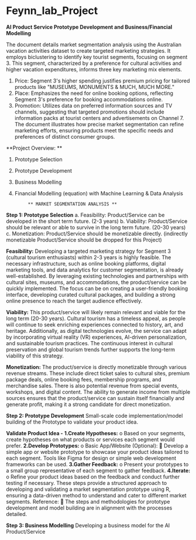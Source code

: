 # Feynn_lab_Project

**AI Product Service Prototype Development and Business/Financial Modelling**

The document details market segmentation analysis
using the Australian vacation activities dataset to create
targeted marketing strategies. It employs biclustering to
identify key tourist segments, focusing on segment 3.
This segment, characterized by a preference for cultural
activities and higher vacation expenditures, informs
three key marketing mix elements.
1. Price: Segment 3's higher spending justifies premium
pricing for tailored products like "MUSEUMS,
MONUMENTS & MUCH, MUCH MORE."
2. Place: Emphasizes the need for online booking
options, reflecting Segment 3's preference for
booking accommodations online.
3. Promotion: Utilizes data on preferred information
sources and TV channels, suggesting that targeted
promotions should include information packs at
tourist centers and advertisements on Channel 7.
The document illustrates how precise market
segmentation can refine marketing efforts, ensuring
products meet the specific needs and preferences of
distinct consumer groups.


**Project Overview: **
1. Prototype Selection
2. Prototype Development
3. Business Modelling
4. Financial Modelling (equation) with Machine Learning & Data Analysis

            ** MARKET SEGMENTATION ANALYSIS **

**Step 1: Prototype Selection**
a. Feasibility: Product/Service can be developed in the short term future. (2-3 years)
b. Viability: Product/Service should be relevant or able to survive in the long term future. (20-30 years)
c. Monetization: Product/Service should be monetizable directly. (indirectly monetizable Product/Service should be dropped for this Project)


**Feasibility:**
Developing a targeted marketing strategy for Segment 3 (cultural tourism enthusiasts) within 2-3 years is highly feasible. The necessary infrastructure, such as online booking platforms, digital marketing tools, and data analytics for customer segmentation, is already well-established. By leveraging existing technologies and partnerships with cultural sites, museums, and accommodations, the product/service can be quickly implemented. The focus can be on creating a user-friendly booking interface, developing curated cultural packages, and building a strong online presence to reach the target audience effectively.

**Viability:**
This product/service will likely remain relevant and viable for the long term (20-30 years). Cultural tourism has a timeless appeal, as people will continue to seek enriching experiences connected to history, art, and heritage. Additionally, as digital technologies evolve, the service can adapt by incorporating virtual reality (VR) experiences, AI-driven personalization, and sustainable tourism practices. The continuous interest in cultural preservation and global tourism trends further supports the long-term viability of this strategy.

**Monetization:**
The product/service is directly monetizable through various revenue streams. These include direct ticket sales to cultural sites, premium package deals, online booking fees, membership programs, and merchandise sales. There is also potential revenue from special events, workshops, and digital content. The ability to generate income from multiple sources ensures that the product/service can sustain itself financially and generate profit, making it a strong candidate for direct monetization.


**Step 2: Prototype Development**
Small-scale code implementation/model building of the Prototype to validate your product idea.

**Validate
Product Idea -**
**1.Create Hypotheses:**
o Based on your segments, create hypotheses on
what products or services each segment would
prefer.
**2.Develop Prototypes:**
o Basic App/Website (Optional):
 Develop a simple app or website prototype
to showcase your product ideas tailored to
each segment. Tools like Figma for design or
simple web development frameworks can
be used.
**3.Gather Feedback:**
o Present your prototypes to a small group
representative of each segment to gather
feedback.
**4.Iterate:**
o Refine your product ideas based on the
feedback and conduct further testing if
necessary.
These steps provide a structured approach to developing
and validating a market segmentation prototype using R,
ensuring a data-driven method to understand and cater
to different market segments.
Reference:
 The steps and methodologies for prototype
development and model building are in alignment
with the processes detailed.

**Step 3: Business Modelling**
Developing a business model for the AI Product/Service 














